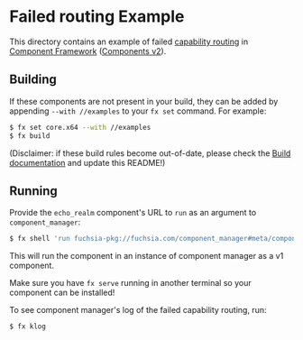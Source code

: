 # Failed routing Example

This directory contains an example of failed [capability
routing](docs/concepts/components/component_manifests#capability-routing) in [Component
Framework](docs/concepts/components/introduction.md)
([Components v2](docs/glossary.md#components-v2)).

## Building

If these components are not present in your build, they can be added by
appending `--with //examples` to your `fx set` command. For example:

```bash
$ fx set core.x64 --with //examples
$ fx build
```

(Disclaimer: if these build rules become out-of-date, please check the
[Build documentation](docs/development/workflows) and update this README!)

## Running

Provide the `echo_realm` component's URL to `run` as an argument to `component_manager`:

```bash
$ fx shell 'run fuchsia-pkg://fuchsia.com/component_manager#meta/component_manager.cmx fuchsia-pkg://fuchsia.com/components-routing-failed-example#meta/echo_realm.cm'
```

This will run the component in an instance of component manager as a v1
component.

Make sure you have `fx serve` running in another terminal so your component can
be installed!

To see component manager's log of the failed capability routing, run:

```bash
$ fx klog
```
